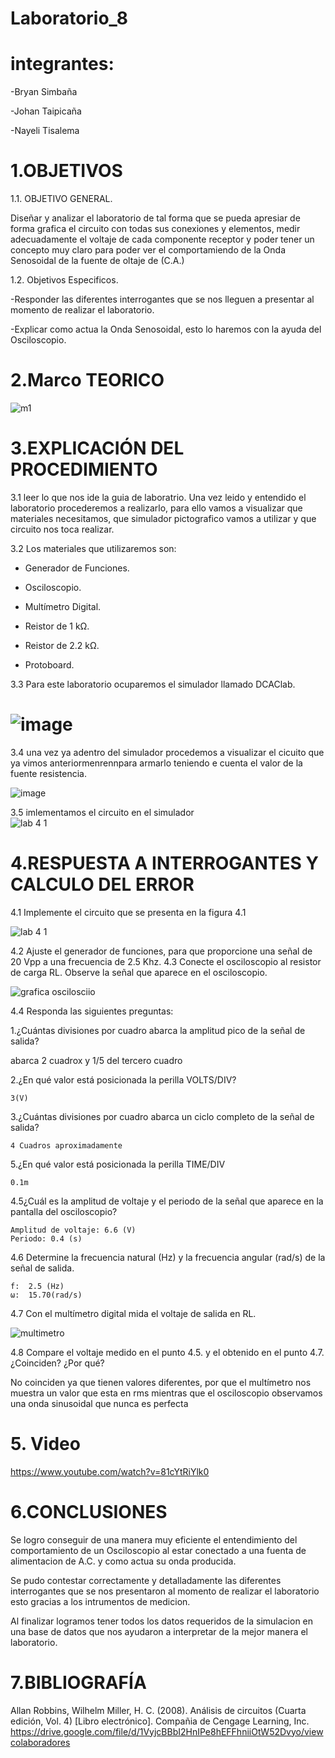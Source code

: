 
# Laboratorio_8

# integrantes:

-Bryan Simbaña

-Johan Taipicaña

-Nayeli Tisalema

# 1.OBJETIVOS

1.1. OBJETIVO GENERAL.

Diseñar y analizar el laboratorio de tal forma que se pueda apresiar de forma grafica el circuito con todas sus conexiones y elementos, medir adecuadamente el voltaje de cada componente receptor y poder tener un concepto muy claro para poder ver el comportamiendo de la Onda Senosoidal de la fuente de oltaje de (C.A.)

1.2. Objetivos Especificos.



-Responder las diferentes interrogantes que se nos lleguen a presentar al momento de realizar el laboratorio.


-Explicar  como actua la Onda Senosoidal, esto lo haremos con la ayuda del Osciloscopio.


# 2.Marco TEORICO

![m1](https://user-images.githubusercontent.com/85522189/132277599-0404c38e-e476-424f-9a23-b62afc7944b9.PNG)

# 3.EXPLICACIÓN DEL PROCEDIMIENTO

3.1 leer lo que nos ide la guia de laboratrio. Una vez leido y entendido el laboratorio procederemos a realizarlo, para ello vamos a visualizar que materiales necesitamos, que simulador pictografico vamos a utilizar y que circuito nos toca realizar.

3.2 Los materiales que utilizaremos son:

* Generador de Funciones.

* Osciloscopio.

* Multímetro Digital.

* Reistor de 1 kΩ.

* Reistor de 2.2 kΩ.

* Protoboard.

3.3 Para este laboratorio ocuparemos el simulador llamado DCAClab.

#  ![image](https://user-images.githubusercontent.com/85320165/132339824-532645de-ef93-4fad-8627-203b6c87dc5d.png)
 
 3.4 una vez ya adentro del simulador procedemos a visualizar el cicuito que ya vimos anteriormenrennpara armarlo teniendo e cuenta el valor de la fuente resistencia.     
 
 ![image](https://user-images.githubusercontent.com/85320165/132340259-b22b7f13-6728-4cbe-9e82-68bd96210301.png)

3.5 imlementamos el circuito en el simulador                                                                                                                                                                                                                                                                                                                                                                                              
![lab 4 1](https://user-images.githubusercontent.com/81887698/132283451-313ea32d-0610-48b6-ba0b-c2157d8ce943.PNG)


# 4.RESPUESTA A INTERROGANTES Y CALCULO DEL ERROR

4.1	Implemente el circuito que se presenta en la figura 4.1

![lab 4 1](https://user-images.githubusercontent.com/81887698/132283451-313ea32d-0610-48b6-ba0b-c2157d8ce943.PNG)

4.2 Ajuste el generador de funciones, para que proporcione una señal de 20 Vpp a una frecuencia de 2.5 Khz.
4.3	Conecte el osciloscopio al resistor de carga RL. Observe la señal que aparece en el osciloscopio.

![grafica oscilosciio](https://user-images.githubusercontent.com/81887698/132283461-16742220-35e9-493b-a94a-d1a3914e2dff.PNG)


4.4	Responda las siguientes preguntas:
  
  1.¿Cuántas divisiones por cuadro abarca la amplitud pico de la señal de salida?
    
   abarca 2 cuadrox y 1/5 del tercero cuadro
  
  2.¿En qué valor está posicionada la perilla VOLTS/DIV?
    
    3(V)
    
  3.¿Cuántas divisiones por cuadro abarca un ciclo completo de la señal de salida?
  
    4 Cuadros aproximadamente
    
  5.¿En qué valor está posicionada la perilla TIME/DIV
  
    0.1m
    
4.5¿Cuál es la amplitud de voltaje y el periodo de la señal que aparece en la pantalla del osciloscopio?

    Amplitud de voltaje: 6.6 (V) 
    Periodo: 0.4 (s)
    
4.6 Determine la frecuencia natural (Hz) y la frecuencia angular (rad/s) de la señal de salida.

    f:	2.5	(Hz)
    ω:	15.70(rad/s)
  
4.7	Con el multímetro digital mida el voltaje de salida en RL.

![multimetro](https://user-images.githubusercontent.com/81887698/132283471-ba4e68dd-0833-466f-9fcb-059c548beec8.PNG)


4.8	Compare el voltaje medido en el punto 4.5. y el obtenido en el punto 4.7.
¿Coinciden?	¿Por qué?

No coinciden ya que tienen valores diferentes, por que el multímetro nos muestra un valor que esta en rms
mientras que el osciloscopio observamos una onda sinusoidal que nunca es perfecta

# 5. Video 

https://www.youtube.com/watch?v=81cYtRiYlk0

# 6.CONCLUSIONES

Se logro conseguir de una manera muy eficiente el entendimiento del comportamiento de un Osciloscopio al estar conectado a una fuenta de alimentacion de A.C. y como actua su onda producida.

Se pudo contestar correctamente y detalladamente las diferentes interrogantes que se nos presentaron al momento de realizar el laboratorio esto gracias a los intrumentos de medicion.

Al finalizar logramos tener todos los datos requeridos de la simulacion en una base de datos que nos ayudaron a interpretar de la mejor manera el laboratorio.


# 7.BIBLIOGRAFÍA 

Allan Robbins, Wilhelm Miller, H. C. (2008). Análisis de circuitos (Cuarta edición, Vol. 4) [Libro electrónico]. Compañia de Cengage Learning, Inc. https://drive.google.com/file/d/1VyjcBBbI2HnIPe8hEFFhniiOtW52Dvyo/viewcolaboradores
